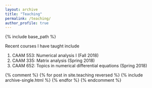 ```yaml
---
layout: archive
title: "Teaching"
permalink: /teaching/
author_profile: true
---
```


{% include base_path %}

Recent courses I have taught include

1. CAAM 553: Numerical analysis I (Fall 2018) 
1. CAAM 335: Matrix analysis (Spring 2018) 
1. CAAM 652: Topics in numerical differential equations (Spring 2018) 

{% comment %} 
{% for post in site.teaching reversed %}
  {% include archive-single.html %}
{% endfor %}
{% endcomment %}
